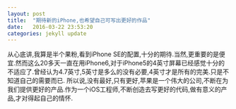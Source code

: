 ```yaml
---
layout: post
title:  "期待新的iPhone,也希望自己可写出更好的作品"
date:   2016-03-22 23:53:20
categories: jekyll update
---
```

从心底讲,我算是半个果粉,看到iPhone SE的配置,十分的期待.当然,更重要的是便宜.然而这么20多天一直在用iPhone6,对于iPhone5的4英寸屏幕已经感觉十分的不适应了.曾经认为4.7英寸,5英寸是多么的没有必要,4英寸才是所有的完美.只是不知道自己的需要而已.
所以说,没有最好,只有更好,苹果是一个伟大的公司,不断在为我们提供更好的产品.作为一个iOS工程师,不断创造去写更好的代码,做有意义的产品,才对得起自己的情怀.
